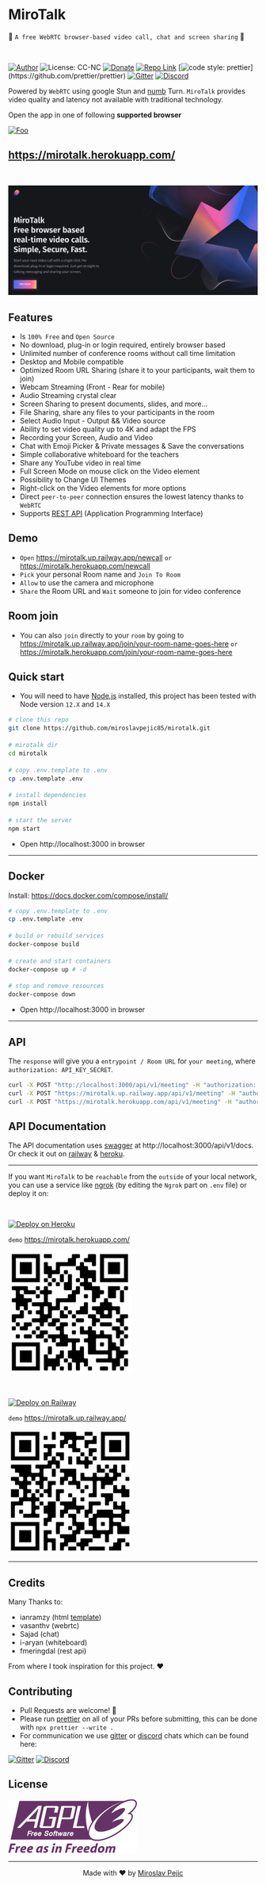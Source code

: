 # MiroTalk

🚀 `A free WebRTC browser-based video call, chat and screen sharing` 🚀

<br>

[//]: https://img.shields.io/badge/<LABEL>-<MESSAGE>-<COLOR>

[![Author](https://img.shields.io/badge/Author-miro-brightgreen.svg)](https://www.linkedin.com/in/miroslav-pejic-976a07101/)
![License: CC-NC](https://img.shields.io/badge/License-AGPLv3-blue.svg)
[![Donate](https://img.shields.io/badge/Donate-PayPal-brightgreen.svg)](https://paypal.me/MiroslavPejic?locale.x=it_IT)
[![Repo Link](https://img.shields.io/badge/Repo-Link-black.svg)](https://github.com/miroslavpejic85/mirotalk)
[![code style: prettier](https://img.shields.io/badge/code_style-prettier-ff69b4.svg?)](https://github.com/prettier/prettier)
[![Gitter](https://badges.gitter.im/mirotalk/community.svg)](https://gitter.im/mirotalk/community?utm_source=badge&utm_medium=badge&utm_campaign=pr-badge)
[![Discord](https://img.shields.io/badge/chat-discord-green)](https://discord.gg/TAeWXJCvBr)

Powered by `WebRTC` using google Stun and [numb](http://numb.viagenie.ca/) Turn. `MiroTalk` provides video quality and latency not available with traditional technology.

Open the app in one of following **supported browser**

[//]: #![webrtc](www/images/webrtc.png)

[![Foo](www/images/browsers.png)](https://mirotalk.herokuapp.com/)

## https://mirotalk.herokuapp.com/

<br>

[![mirotalk](www/images/preview.png)](https://mirotalk.herokuapp.com/)

## Features

-   Is `100% Free` and `Open Source`
-   No download, plug-in or login required, entirely browser based
-   Unlimited number of conference rooms without call time limitation
-   Desktop and Mobile compatible
-   Optimized Room URL Sharing (share it to your participants, wait them to join)
-   Webcam Streaming (Front - Rear for mobile)
-   Audio Streaming crystal clear
-   Screen Sharing to present documents, slides, and more...
-   File Sharing, share any files to your participants in the room
-   Select Audio Input - Output && Video source
-   Ability to set video quality up to 4K and adapt the FPS
-   Recording your Screen, Audio and Video
-   Chat with Emoji Picker & Private messages & Save the conversations
-   Simple collaborative whiteboard for the teachers
-	Share any YouTube video in real time
-   Full Screen Mode on mouse click on the Video element
-   Possibility to Change UI Themes
-   Right-click on the Video elements for more options
-   Direct `peer-to-peer` connection ensures the lowest latency thanks to `WebRTC`
-   Supports [REST API](api/README.md) (Application Programming Interface)

## Demo

-   `Open` https://mirotalk.up.railway.app/newcall `or` https://mirotalk.herokuapp.com/newcall
-   `Pick` your personal Room name and `Join To Room`
-   `Allow` to use the camera and microphone
-   `Share` the Room URL and `Wait` someone to join for video conference

## Room join

-   You can also `join` directly to your `room` by going to https://mirotalk.up.railway.app/join/your-room-name-goes-here `or` https://mirotalk.herokuapp.com/join/your-room-name-goes-here

## Quick start

-   You will need to have [Node.js](https://nodejs.org/en/blog/release/v12.22.1/) installed, this project has been tested with Node version `12.X` and `14.X`

```bash
# clone this repo
git clone https://github.com/miroslavpejic85/mirotalk.git

# mirotalk dir
cd mirotalk

# copy .env.template to .env
cp .env.template .env

# install dependencies
npm install

# start the server
npm start
```

-   Open http://localhost:3000 in browser

---

## Docker

Install: https://docs.docker.com/compose/install/

```bash
# copy .env.template to .env
cp .env.template .env

# build or rebuild services
docker-compose build

# create and start containers
docker-compose up # -d

# stop and remove resources
docker-compose down
```

-   Open http://localhost:3000 in browser

---

## API

The `response` will give you a `entrypoint / Room URL` for `your meeting`, where `authorization: API_KEY_SECRET`.

```bash
curl -X POST "http://localhost:3000/api/v1/meeting" -H "authorization: mirotalk_default_secret" -H "Content-Type: application/json"
curl -X POST "https://mirotalk.up.railway.app/api/v1/meeting" -H "authorization: mirotalk_default_secret" -H "Content-Type: application/json"
curl -X POST "https://mirotalk.herokuapp.com/api/v1/meeting" -H "authorization: mirotalk_default_secret" -H "Content-Type: application/json"
```

## API Documentation

The API documentation uses [swagger](https://swagger.io/) at http://localhost:3000/api/v1/docs. Or check it out on [railway](https://mirotalk.up.railway.app/api/v1/docs) & [heroku](https://mirotalk.herokuapp.com/api/v1/docs).

---

If you want `MiroTalk` to be `reachable` from the `outside` of your local network, you can use a service like [ngrok](https://ngrok.com/) (by editing the `Ngrok` part on `.env` file) or deploy it on:

<br>

[![Deploy on Heroku](https://www.herokucdn.com/deploy/button.svg)](https://www.heroku.com/)

`demo` https://mirotalk.herokuapp.com/

[![heroku-qr](www/images/mirotalk-heroku-qr.png)](https://mirotalk.herokuapp.com/)

<br>

[![Deploy on Railway](https://railway.app/button.svg)](https://railway.app)

`demo` https://mirotalk.up.railway.app/

[![railway-qr](www/images/mirotalk-railway-qr.png)](https://mirotalk.up.railway.app/)

---

## Credits

Many Thanks to:

-   ianramzy (html [template](https://cruip.com/demos/neon/))
-   vasanthv (webrtc)
-   Sajad (chat)
-   i-aryan (whiteboard)
-   fmeringdal (rest api)

From where I took inspiration for this project. ❤️

## Contributing

-   Pull Requests are welcome! :slightly_smiling_face:
-   Please run [prettier](https://prettier.io) on all of your PRs before submitting, this can be done with `npx prettier --write .`
-   For communication we use [gitter](https://gitter.im/) or [discord](https://discord.com/) chats which can be found here:

[![Gitter](https://badges.gitter.im/mirotalk/community.svg)](https://gitter.im/mirotalk/community?utm_source=badge&utm_medium=badge&utm_campaign=pr-badge) [![Discord](https://img.shields.io/badge/chat-discord-green)](https://discord.gg/TAeWXJCvBr)

## License

[![AGPLv3](www/images/AGPLv3.png)](LICENSE)

---

<p align="center"> Made with ❤️ by <a href="https://www.linkedin.com/in/miroslav-pejic-976a07101/">Miroslav Pejic</a></p>
